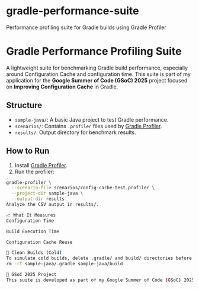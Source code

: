# gradle-performance-suite
Performance profiling suite for Gradle builds using Gradle Profiler
# Gradle Performance Profiling Suite

A lightweight suite for benchmarking Gradle build performance, especially around Configuration Cache and configuration time. This suite is part of my application for the **Google Summer of Code (GSoC) 2025** project focused on **Improving Configuration Cache** in Gradle.

##  Structure

- `sample-java/`: A basic Java project to test Gradle performance.
- `scenarios/`: Contains `.profiler` files used by [Gradle Profiler](https://github.com/gradle/gradle-profiler).
- `results/`: Output directory for benchmark results.

##  How to Run

1. Install [Gradle Profiler](https://github.com/gradle/gradle-profiler).
2. Run the profiler:

```bash
gradle-profiler \
  --scenario-file scenarios/config-cache-test.profiler \
  --project-dir sample-java \
  --output-dir results
Analyze the CSV output in results/.

📈 What It Measures
Configuration Time

Build Execution Time

Configuration Cache Reuse

🧹 Clean Builds (Cold)
To simulate cold builds, delete .gradle/ and build/ directories before running:
rm -rf sample-java/.gradle sample-java/build

📜 GSoC 2025 Project
This suite is developed as part of my Google Summer of Code (GSoC) 2025 application. The project focuses on improving Configuration Cache in Gradle, with an emphasis on reducing lock contention and enhancing cache reuse. The suite helps measure and optimize Gradle's configuration performance, a crucial part of my GSoC proposal.

